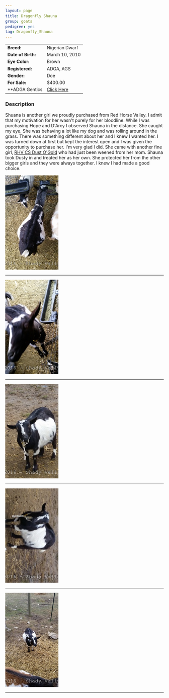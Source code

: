 ```yaml
---
layout: page
title: Dragonfly Shauna
group: goats
pedigree: yes
tag: Dragonfly_Shauna
---
```


| | |
|:---|:---
|**Breed:**|Nigerian Dwarf
|**Date of Birth:**|March 10, 2010
|**Eye Color:**|Brown
|**Registered:**|ADGA, AGS
|**Gender:**|Doe
|**For Sale:**|$400.00
|**ADGA Gentics|[Click Here](http://www.adgagenetics.org/GoatDetail.aspx?RegNumber=D001540007)

### Description

Shuana is another girl we proudly purchased from Red Horse Valley. I admit that my motivation for her wasn't purely for her
bloodline. While I was purchasing Hope and D'Arcy I observed Shauna in the distance. She caught my eye. She was behaving a lot
like my dog and was rolling around in the grass. There was something different about her and I knew I wanted her. I was turned
down at first but kept the interest open and I was given the opportunity to purchase her.  I'm very glad I did. She came with
another fine girl, [RHV CS Dust O'Gold](/goats/RHV_SCHR_Dust_O_Gold) who had just been weened from her mom. Shauna took Dusty
in and treated her as her own. She protected her from the other bigger girls and they were always together. I knew I had made a good
choice.

<img src="/images/goats/Shauna/1.jpg" alt="Image of Shauna" class="pic"/>
<hr>
<img src="/images/goats/Shauna/2.jpg" alt="Image of Shauna" class="pic"/>
<hr>
<img src="/images/goats/Shauna/3.jpg" alt="Image of Shauna" class="pic"/>
<hr>
<img src="/images/goats/Shauna/4.jpg" alt="Image of Shauna" class="pic"/>
<hr>
<img src="/images/goats/Shauna/5.jpg" alt="Image of Shauna" class="pic"/>
<hr>


